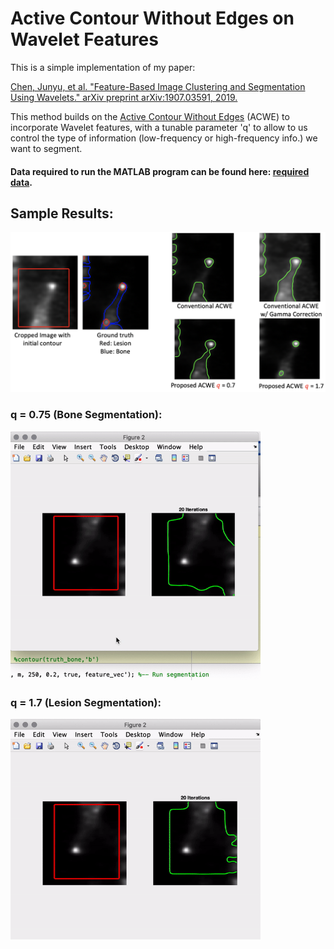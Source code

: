 # Active Contour Without Edges on Wavelet Features

This is a simple implementation of my paper:

<a href="https://arxiv.org/abs/1907.03591">Chen, Junyu, et al. "Feature-Based Image Clustering and Segmentation Using Wavelets." arXiv preprint arXiv:1907.03591, 2019.</a>

This method builds on the <a href="https://ieeexplore.ieee.org/document/902291">Active Contour Without Edges</a> (ACWE) to incorporate Wavelet features, with a tunable parameter 'q' to allow to us control the type of information (low-frequency or high-frequency info.) we want to segment.

#### Data required to run the MATLAB program can be found here: <a href="https://drive.google.com/open?id=1zAh4i4pZkzys8kj0zDQFvfKyN2XKlxQM"> required data</a>.

## Sample Results:
<img src="https://github.com/junyuchen245/Active-Contour-Wavelet-Seg/blob/master/sample_img/results.png" width="600"/>

### q = 0.75 (Bone Segmentation):
<img src="https://github.com/junyuchen245/Active-Contour-Wavelet-Seg/blob/master/sample_img/q%3D0.75.gif" width="400"/>

### q = 1.7 (Lesion Segmentation):
<img src="https://github.com/junyuchen245/Active-Contour-Wavelet-Seg/blob/master/sample_img/q%3D1.7.gif" width="400"/>
